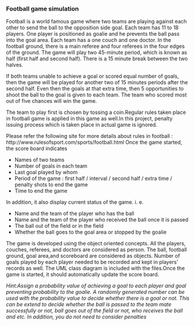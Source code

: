 <h3>Football game simulation</h3>

<p>Football is a world famous game where two teams are playing against each other to send the ball to
the opposition side goal. Each team has 11 to 18 players. One player is positioned as goalie and he
prevents the ball pass into the goal area. Each team has a one couch and one doctor.
In the football ground, there is a main referee and four referees in the four edges of the ground. The
game will play two 45-minute period, which is known as half (first half and second half). There is a
15 minute break between the two halves.</p>
<p>If both teams unable to achieve a goal or scored equal number of goals, then the game will be played
for another two of 15 minutes periods after the second half. Even then the goals at that extra time,
then 5 opportunities to shoot the ball to the goal is given to each team. The team who scored most
out of five chances will win the game.</p>
<p>The team to play first is chosen by tossing a coin.Regular rules taken place in football game is
applied in this game as well.In this project, penalty issuing process which is taken place in actual
game is ignored.</p>
Please refer the following site for more details about rules in football :
http://www.rulesofsport.com/sports/football.html
Once the game started, the score board indicates
 <ul> 
<li>Names of two teams</li>
<li>Number of goals in each team</li>
<li>Last goal played by whom</li>
<li>Period of the game : first half / interval / second half / extra time / penalty shots to end the game</li>
<li>Time to end the game</li>
</ul>
In addition, it also display current status of the game. i. e.
<ul>
<li>Name and the team of the player who has the ball</li>
<li>Name and the team of the player who received the ball once it is passed</li>
<li>The ball out of the field or in the field</li>
<li>Whether the ball goes to the goal area or stopped by the goalie</li>
</ul>
<p>
The game is developed using the object oriented concepts. All the players, couches, referees, and
doctors are considered as person. The ball, football ground, goal area,and scoreboard are considered
as objects. Number of goals played by each player needed to be recorded and kept in players’ records
as well. The UML class diagram  is included with the files.Once the game is started, it should automatically update the score board.</p>
<i>Hint:Assign a probability value of achieving a goal to each player and goal preventing
probability to the goalie. A randomly generated number can be used with the probability value to
decide whether there is a goal or not. This can be extend to decide whether the ball is passed to the
team mate successfully or not, ball goes out of the field or not, who receives the ball and etc. In
addition, you do not need to consider penalties</i>
